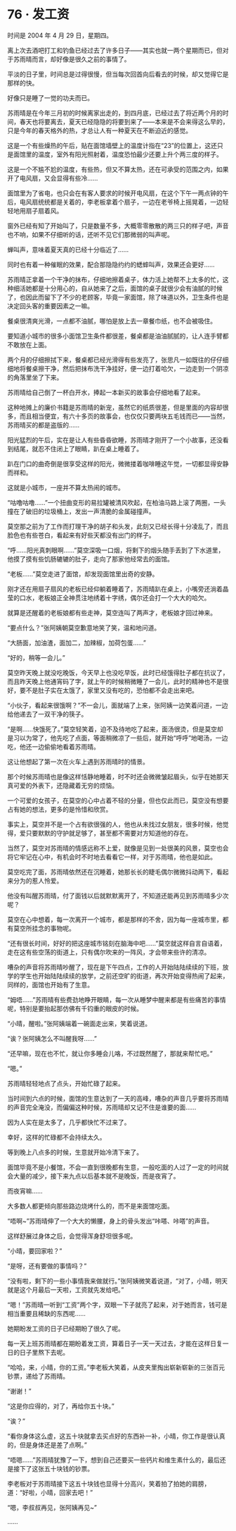 # 76 · 发工资

时间是 2004 年 4 月 29 日，星期四。

离上次去酒吧打工和钓鱼已经过去了许多日子——其实也就一两个星期而已，但对于苏雨晴而言，却好像是很久之前的事情了。

平淡的日子里，时间总是过得很慢，但当每次回首向后看去的时候，却又觉得它是那样的快。

好像只是睡了一觉的功夫而已。

苏雨晴是在今年三月初的时候离家出走的，到四月底，已经过去了将近两个月的时间，春天也将要离去，夏天已经隐隐的将要到来了——本来是不会来得这么早的，只是今年的春天格外的热，才总让人有一种夏天在不断迫近的感觉。

这是一个有些燥热的午后，贴在面馆墙壁上的温度计指在“23”的位置上，这还只是面馆里的温度，室外有阳光照射着，温度恐怕最少还要上升个两三度的样子。

这是一个不尴不尬的温度，有些热，但又不算太热，还在可承受的范围之内，如果开了电风扇，又会显得有些冷……

面馆里为了省电，也只会在有客人要求的时候开电风扇，在这个下午一两点钟的午后，电风扇统统都是关着的，李老板拿着个扇子，一边在老爷椅上摇晃着，一边轻轻地用扇子扇着风。

窗外已经有知了开始叫了，只是数量不多，大概零零散散的两三只的样子吧，声音也不响，如果不仔细听的话，还听不见它们那微弱的叫声呢。

蝉叫声，意味着夏天真的已经十分临近了……

同时也有着一种催眠的效果，配合那隐隐约约的蟋蟀叫声，效果还会更好……

苏雨晴正拿着一个干净的抹布，仔细地擦着桌子，体力活上她帮不上太多的忙，这种细活她都是十分用心的，自从她来了之后，面馆的桌子就很少会有油腻的时候了，也因此而留下了不少的老顾客，毕竟一家面馆，除了味道以外，卫生条件也是决定回头客的重要因素之一嘛。

餐桌很清爽光滑，一点都不油腻，哪怕是放上去一章餐巾纸，也不会被吸住。

要知道小城市的很多小面馆卫生条件都很差，餐桌都是油油腻腻的，让人连手臂都不敢放在上面。

两个月的仔细擦拭下来，餐桌都已经光滑得有些发亮了，张思凡一如既往的仔仔细细地将餐桌擦干净，然后把抹布洗干净挂好，便一边打着哈欠，一边走到一个阴凉的角落里坐了下来。

苏雨晴给自己倒了一杯白开水，捧起一本新买的故事会仔细地看了起来。

这种地摊上的廉价书籍是苏雨晴的新宠，虽然它的纸质很差，但是里面的内容却很多，而且相当便宜，有六十多页的故事会，也仅仅只要两块五毛钱而已——当然，苏雨晴买的都是盗版的……

阳光猛烈的午后，实在是让人有些昏昏欲睡，苏雨晴才刚开了一个小故事，还没看到结尾，就忍不住闭上了眼睛，趴在桌上睡着了。

趴在门口的曲奇倒是很享受这样的阳光，微微搂着咖啡睡这午觉，一切都显得安静而祥和。

这就是小城市，一座并不算太热闹的城市。

“咕噜咕噜……”一个扭曲变形的易拉罐被清风吹起，在柏油马路上滚了两圈，一头撞在了破旧的垃圾桶上，发出一声清脆的金属碰撞声。

莫空那之前为了工作而打理干净的胡子和头发，此刻又已经长得十分凌乱了，而且脸色也有些苍白，看起来有好些天都没有出门的样子。

“呼……阳光真刺眼啊……”莫空深吸一口烟，将剩下的烟头随手丢到了下水道里，他摸了摸有些饥肠辘辘的肚子，走向了那家他经常去的面馆。

“老板……”莫空走进了面馆，却发现面馆里出奇的安静。

刚才还在用扇子扇风的老板已经仰躺着睡着了，苏雨晴趴在桌上，小嘴旁还淌着晶莹的口水，老板娘正全神贯注地绣着十字绣，偶尔还会打一个大大的哈欠。

就算是还醒着的老板娘都有些走神，莫空连叫了两声才，老板娘才回过神来。

“要点什么？”张阿姨朝莫空歉意地笑了笑，温和地问道。

“大肠面，加油渣，面加二，加辣椒，加荷包蛋……”

“好的，稍等一会儿。”

莫空昨天晚上就没吃晚饭，今天早上也没吃早饭，此时已经饿得肚子都在抗议了，而且昨天晚上他通宵码了字，就上午的时候稍微睡了一会儿，此时的精神也不是很好，要不是肚子实在太饿了，家里又没有吃的，恐怕都不会走出来吧。

“小伙子，看起来很饿啊？”不一会儿，面就端了上来，张阿姨一边笑着问道，一边给他递去了一双干净的筷子。

“是啊……快饿死了。”莫空轻笑着，迫不及待地吃了起来，面汤很烫，但是莫空却是习以为常了，他先吃了点面，等面稍微凉了一些后，就开始“呼呼”地喝汤，一边吃，他还一边偷偷地看着苏雨晴。

这让他想起了第一次在火车上遇到苏雨晴时的情景。

那个时候苏雨晴也是像这样恬静地睡着，时不时还会微微皱起眉头，似乎在她那天真可爱的外表下，还隐藏着无穷的烦恼。

一个可爱的女孩子，在莫空的心中占着不轻的分量，但也仅此而已，莫空没有想要占有她的想法，更多的是怜惜和欣赏。

事实上，莫空并不是一个占有欲很强的人，他也从未找过女朋友，很多时候，他觉得，爱只要默默的守护就足够了，甚至都不需要对方知道他的存在。

当然了，莫空对苏雨晴的情感远称不上爱，就像是见到一处很美的风景，莫空也会将它牢记在心中，有机会时不时地去看看它一样，对于苏雨晴，他也是如此。

莫空吃完了面，苏雨晴依然还在沉睡着，她那长长的睫毛偶尔微微抖动两下，看起来分为的惹人怜爱。

他没有叫醒苏雨晴，付了面钱以后就默默离开了，不知道还能再见到苏雨晴多少次呢？

莫空在心中想着，每一次离开一个城市，都是那样的不舍，因为每一座城市里，都有莫空所挂念的事物呢。

“还有很长时间，好好的把这座城市铭刻在脑海中吧……”莫空就这样自言自语着，走在这有些空荡的街道上，只有偶尔吹来的一阵风，才会带来些许的清凉。

嘈杂的声音将苏雨晴吵醒了，现在是下午四点，工作的人开始陆陆续续的下班，放学的学生也开始陆陆续续的放学，之前还空旷的街道，再次开始变得热闹了起来，同样的，面馆也开始有了生意。

“姆唔……”苏雨晴有些费劲地睁开眼睛，每一次从睡梦中醒来都是有些痛苦的事情呢，特别是要抬起那仿佛有千钧重的眼皮的时候。

“小晴，醒啦。”张阿姨端着一碗面走出来，笑着说道。

“诶？张阿姨怎么不叫醒我呀……”

“还早嘛，现在也不忙，就让你多睡会儿咯，不过既然醒了，那就来帮忙吧。”

“嗯。”

苏雨晴轻轻地点了点头，开始忙碌了起来。

当时间到六点的时候，面馆的生意达到了一天的高峰，嘈杂的声音几乎要将苏雨晴的声音完全淹没，而偏偏这种时候，苏雨晴却又记不住是谁要的面……

因为人实在是太多了，几乎都快忙不过来了。

幸好，这样的忙碌都不会持续太久。

等到晚上八点多的时候，生意就开始冷清下来了。

面馆毕竟不是小餐馆，不会一直到很晚都有生意，一般吃面的人过了一定的时间就会大量的减少，接下来九点以后基本就不是晚饭，而是夜宵了。

而夜宵嘛……

大多数人都更倾向那些路边烧烤什么的，而不是来面馆吃面。

“唔啊~”苏雨晴伸了一个大大的懒腰，身上的骨头发出“咔嗒、咔嗒”的声音。

这样舒展过身体之后，会觉得浑身舒坦很多呢。

“小晴，要回家啦？”

“是呀，还有要做的事情吗？”

“没有啦，剩下的一些小事情我来做就行。”张阿姨微笑着说道，“对了，小晴，明天就是这个月最后一天啦，工资就先发给吧。”

“嗯！”苏雨晴一听到“工资”两个字，双眼一下子就亮了起来，对于她而言，钱可是相当重要且稀缺的东西呢……

她期盼发工资的日子已经期盼了很久了呢。

每一天上班苏雨晴都在期盼着发工资，算着日子一天一天过去，才能在这样日复一日的日子里熬下去呢。

“哈哈，来，小晴，你的工资。”李老板大笑着，从皮夹里掏出崭新崭新的三张百元钞票，递给了苏雨晴。

“谢谢！”

“这是你应得的，对了，再给你五十块。”

“诶？”

“看你身体这么虚，这五十块就拿去买点好的东西补一补，小晴，你工作是很认真的，但是身体还是差了点啊。”

“唔嗯……”苏雨晴犹豫了一下，想到自己还要买一些钙片和维生素什么的，最后还是接下了这张五十块钱的钞票。

李老板对于苏雨晴接下这五十块钱也显得十分高兴，笑着拍了拍她的肩膀，道：“好啦，小晴，回家去吧！”

“嗯，李叔叔再见，张阿姨再见~”

……
